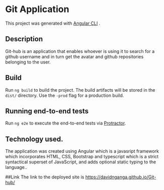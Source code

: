 # Git Application

This project was generated with [Angular CLI](https://github.com/angular/angular-cli) .

## Description

Git-hub is an application that enables whoever is using it to search for a github username and in turn get the avatar and github repositories belonging to the user.



## Build

Run `ng build` to build the project. The build artifacts will be stored in the `dist/` directory. Use the `-prod` flag for a production build.



## Running end-to-end tests

Run `ng e2e` to execute the end-to-end tests via [Protractor](http://www.protractortest.org/).

## Technology used.

The application was created using Angular which is a javasript framework which incorporates HTML, CSS, Bootstrap and typescript which is a strict syntactical superset of JavaScript, and adds optional static typing to the language..

##Link
The link to the deployed site is https://davidnganga.github.io/Git-hub/
